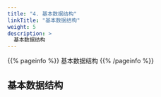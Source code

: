 ```yaml
---
title: "4. 基本数据结构"
linkTitle: "基本数据结构"
weight: 5
description: >
  基本数据结构
---
```


{{% pageinfo %}}
基本数据结构
{{% /pageinfo %}}


## 基本数据结构

